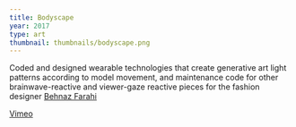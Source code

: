 ```yaml
---
title: Bodyscape
year: 2017
type: art
thumbnail: thumbnails/bodyscape.png
---
```

Coded and designed wearable technologies that create generative art light patterns according to model movement, and maintenance code for other brainwave-reactive and viewer-gaze reactive pieces for the fashion designer [Behnaz Farahi](http://behnazfarahi.com)

[Vimeo](https://vimeo.com/222398142)


